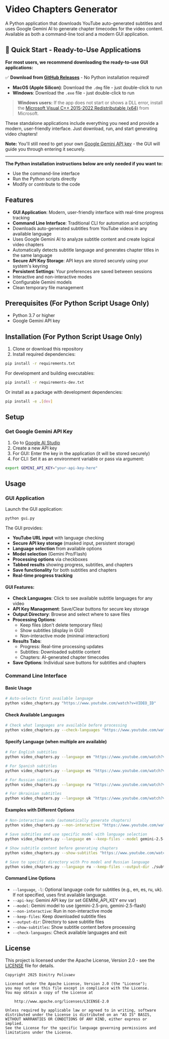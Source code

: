 # Video Chapters Generator

A Python application that downloads YouTube auto-generated subtitles and uses Google Gemini AI to generate chapter timecodes for the video content. Available as both a command-line tool and a modern GUI application.

## 🚀 Quick Start - Ready-to-Use Applications

**For most users, we recommend downloading the ready-to-use GUI applications:**

✅ **Download from [GitHub Releases](../../releases)** - No Python installation required!

- **MacOS (Apple Silicon)**: Download the `.dmg` file - just double-click to run
- **Windows**: Download the `.exe` file - just double-click to run

> **Windows users:** If the app does not start or shows a DLL error, install the [Microsoft Visual C++ 2015-2022 Redistributable (x64)](https://aka.ms/vs/17/release/vc_redist.x64.exe) from Microsoft.

These standalone applications include everything you need and provide a modern, user-friendly interface. Just download, run, and start generating video chapters!

**Note:** You'll still need to get your own [Google Gemini API key](https://aistudio.google.com/apikey) - the GUI will guide you through entering it securely.

---

**The Python installation instructions below are only needed if you want to:**
- Use the command-line interface
- Run the Python scripts directly
- Modify or contribute to the code

## Features

- **GUI Application**: Modern, user-friendly interface with real-time progress tracking
- **Command Line Interface**: Traditional CLI for automation and scripting
- Downloads auto-generated subtitles from YouTube videos in any available language
- Uses Google Gemini AI to analyze subtitle content and create logical video chapters
- Automatically detects subtitle language and generates chapter titles in the same language
- **Secure API Key Storage**: API keys are stored securely using your system's keyring
- **Persistent Settings**: Your preferences are saved between sessions
- Interactive and non-interactive modes
- Configurable Gemini models
- Clean temporary file management

## Prerequisites (For Python Script Usage Only)

- Python 3.7 or higher
- Google Gemini API key

## Installation (For Python Script Usage Only)

1. Clone or download this repository
2. Install required dependencies:

```bash
pip install -r requirements.txt
```

For development and building executables:
```bash
pip install -r requirements-dev.txt
```

Or install as a package with development dependencies:
```bash
pip install -e .[dev]
```

## Setup

### Get Google Gemini API Key

1. Go to [Google AI Studio](https://aistudio.google.com/apikey)
2. Create a new API key
3. For GUI: Enter the key in the application (it will be stored securely)
4. For CLI: Set it as an environment variable or pass via argument:

```bash
export GEMINI_API_KEY="your-api-key-here"
```

## Usage

### GUI Application

Launch the GUI application:

```bash
python gui.py
```

The GUI provides:
- **YouTube URL input** with language checking
- **Secure API key storage** (masked input, persistent storage)
- **Language selection** from available options
- **Model selection** (Gemini Pro/Flash)
- **Processing options** via checkboxes
- **Tabbed results** showing progress, subtitles, and chapters
- **Save functionality** for both subtitles and chapters
- **Real-time progress tracking**

#### GUI Features:
- **Check Languages**: Click to see available subtitle languages for any video
- **API Key Management**: Save/Clear buttons for secure key storage
- **Output Directory**: Browse and select where to save files
- **Processing Options**: 
  - Keep files (don't delete temporary files)
  - Show subtitles (display in GUI)
  - Non-interactive mode (minimal interaction)
- **Results Tabs**: 
  - Progress: Real-time processing updates
  - Subtitles: Downloaded subtitle content
  - Chapters: AI-generated chapter timecodes
- **Save Options**: Individual save buttons for subtitles and chapters

### Command Line Interface

#### Basic Usage

```bash
# Auto-selects first available language
python video_chapters.py "https://www.youtube.com/watch?v=VIDEO_ID"
```

#### Check Available Languages

```bash
# Check what languages are available before processing
python video_chapters.py --check-languages "https://www.youtube.com/watch?v=VIDEO_ID"
```

#### Specify Language (when multiple are available)

```bash
# For English subtitles
python video_chapters.py --language en "https://www.youtube.com/watch?v=VIDEO_ID"

# For Spanish subtitles  
python video_chapters.py --language es "https://www.youtube.com/watch?v=VIDEO_ID"

# For Russian subtitles
python video_chapters.py --language ru "https://www.youtube.com/watch?v=VIDEO_ID"

# For Ukrainian subtitles
python video_chapters.py --language uk "https://www.youtube.com/watch?v=VIDEO_ID"
```

#### Examples with Different Options

```bash
# Non-interactive mode (automatically generate chapters)
python video_chapters.py --non-interactive "https://www.youtube.com/watch?v=dQw4w9WgXcQ"

# Save subtitles and use specific model with language selection
python video_chapters.py --language en --keep-files --model gemini-2.5-flash "https://www.youtube.com/watch?v=dQw4w9WgXcQ"

# Show subtitle content before generating chapters
python video_chapters.py --show-subtitles "https://www.youtube.com/watch?v=dQw4w9WgXcQ"

# Save to specific directory with Pro model and Russian language
python video_chapters.py --language ru --keep-files --output-dir ./subtitles --model gemini-2.5-pro "https://www.youtube.com/watch?v=VIDEO_ID"
```

#### Command Line Options

- `--language`, `-l`: Optional language code for subtitles (e.g., en, es, ru, uk). If not specified, uses first available language.
- `--api-key`: Gemini API key (or set GEMINI_API_KEY env var)
- `--model`: Gemini model to use (gemini-2.5-pro, gemini-2.5-flash)
- `--non-interactive`: Run in non-interactive mode
- `--keep-files`: Keep downloaded subtitle files
- `--output-dir`: Directory to save subtitle files
- `--show-subtitles`: Show subtitle content before processing
- `--check-languages`: Check available languages and exit

## License

This project is licensed under the Apache License, Version 2.0 - see the [LICENSE](LICENSE) file for details.

```
Copyright 2025 Dimitry Polivaev

Licensed under the Apache License, Version 2.0 (the "License");
you may not use this file except in compliance with the License.
You may obtain a copy of the License at

    http://www.apache.org/licenses/LICENSE-2.0

Unless required by applicable law or agreed to in writing, software
distributed under the License is distributed on an "AS IS" BASIS,
WITHOUT WARRANTIES OR CONDITIONS OF ANY KIND, either express or implied.
See the License for the specific language governing permissions and
limitations under the License.
```
 
